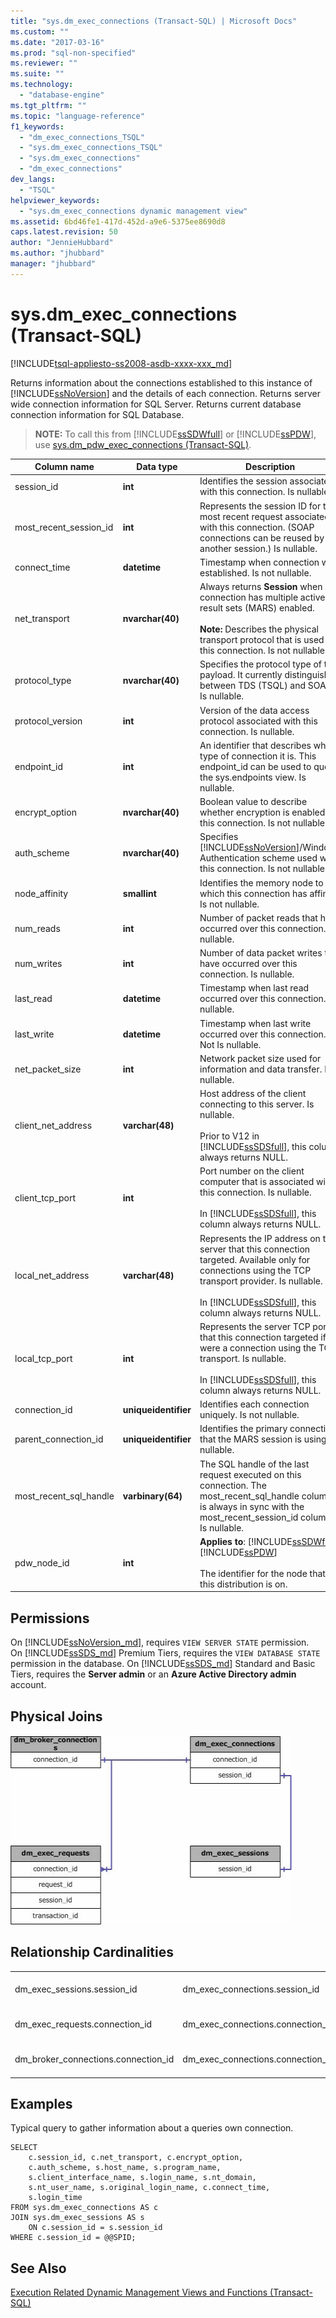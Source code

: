 ```yaml
---
title: "sys.dm_exec_connections (Transact-SQL) | Microsoft Docs"
ms.custom: ""
ms.date: "2017-03-16"
ms.prod: "sql-non-specified"
ms.reviewer: ""
ms.suite: ""
ms.technology: 
  - "database-engine"
ms.tgt_pltfrm: ""
ms.topic: "language-reference"
f1_keywords: 
  - "dm_exec_connections_TSQL"
  - "sys.dm_exec_connections_TSQL"
  - "sys.dm_exec_connections"
  - "dm_exec_connections"
dev_langs: 
  - "TSQL"
helpviewer_keywords: 
  - "sys.dm_exec_connections dynamic management view"
ms.assetid: 6bd46fe1-417d-452d-a9e6-5375ee8690d8
caps.latest.revision: 50
author: "JennieHubbard"
ms.author: "jhubbard"
manager: "jhubbard"
---
```

# sys.dm_exec_connections (Transact-SQL)
[!INCLUDE[tsql-appliesto-ss2008-asdb-xxxx-xxx_md](../../includes/tsql-appliesto-ss2008-asdb-xxxx-xxx-md.md)]

  Returns information about the connections established to this instance of [!INCLUDE[ssNoVersion](../../includes/ssnoversion-md.md)] and the details of each connection. Returns server wide connection information for SQL Server. Returns current database connection information for SQL Database.  
  
> **NOTE:** To call this from [!INCLUDE[ssSDWfull](../../includes/sssdwfull-md.md)] or [!INCLUDE[ssPDW](../../includes/sspdw-md.md)], use [sys.dm_pdw_exec_connections &#40;Transact-SQL&#41;](../../relational-databases/system-dynamic-management-views/sys-dm-pdw-exec-connections-transact-sql.md).  
  
|Column name|Data type|Description|  
|-----------------|---------------|-----------------|  
|session_id|**int**|Identifies the session associated with this connection. Is nullable.|  
|most_recent_session_id|**int**|Represents the session ID for the most recent request associated with this connection. (SOAP connections can be reused by another session.) Is nullable.|  
|connect_time|**datetime**|Timestamp when connection was established. Is not nullable.|  
|net_transport|**nvarchar(40)**|Always returns **Session** when a connection has multiple active result sets (MARS) enabled.<br /><br /> **Note:** Describes the physical transport protocol that is used by this connection. Is not nullable.|  
|protocol_type|**nvarchar(40)**|Specifies the protocol type of the payload. It currently distinguishes between TDS (TSQL) and SOAP. Is nullable.|  
|protocol_version|**int**|Version of the data access protocol associated with this connection. Is nullable.|  
|endpoint_id|**int**|An identifier that describes what type of connection it is. This endpoint_id can be used to query the sys.endpoints view. Is nullable.|  
|encrypt_option|**nvarchar(40)**|Boolean value to describe whether encryption is enabled for this connection. Is not nullable.|  
|auth_scheme|**nvarchar(40)**|Specifies [!INCLUDE[ssNoVersion](../../includes/ssnoversion-md.md)]/Windows Authentication scheme used with this connection. Is not nullable.|  
|node_affinity|**smallint**|Identifies the memory node to which this connection has affinity. Is not nullable.|  
|num_reads|**int**|Number of packet reads that have occurred over this connection. Is nullable.|  
|num_writes|**int**|Number of data packet writes that have occurred over this connection. Is nullable.|  
|last_read|**datetime**|Timestamp when last read occurred over this connection. Is nullable.|  
|last_write|**datetime**|Timestamp when last write occurred over this connection. Not Is nullable.|  
|net_packet_size|**int**|Network packet size used for information and data transfer. Is nullable.|  
|client_net_address|**varchar(48)**|Host address of the client connecting to this server. Is nullable.<br /><br /> Prior to V12 in [!INCLUDE[ssSDSfull](../../includes/sssdsfull-md.md)], this column always returns NULL.|  
|client_tcp_port|**int**|Port number on the client computer that is associated with this connection. Is nullable.<br /><br /> In [!INCLUDE[ssSDSfull](../../includes/sssdsfull-md.md)], this column always returns NULL.|  
|local_net_address|**varchar(48)**|Represents the IP address on the server that this connection targeted. Available only for connections using the TCP transport provider. Is nullable.<br /><br /> In [!INCLUDE[ssSDSfull](../../includes/sssdsfull-md.md)], this column always returns NULL.|  
|local_tcp_port|**int**|Represents the server TCP port that this connection targeted if it were a connection using the TCP transport. Is nullable.<br /><br /> In [!INCLUDE[ssSDSfull](../../includes/sssdsfull-md.md)], this column always returns NULL.|  
|connection_id|**uniqueidentifier**|Identifies each connection uniquely. Is not nullable.|  
|parent_connection_id|**uniqueidentifier**|Identifies the primary connection that the MARS session is using. Is nullable.|  
|most_recent_sql_handle|**varbinary(64)**|The SQL handle of the last request executed on this connection. The most_recent_sql_handle column is always in sync with the most_recent_session_id column. Is nullable.|  
|pdw_node_id|**int**|**Applies to**: [!INCLUDE[ssSDWfull](../../includes/sssdwfull-md.md)], [!INCLUDE[ssPDW](../../includes/sspdw-md.md)]<br /><br /> The identifier for the node that this distribution is on.|  
  
## Permissions  
On [!INCLUDE[ssNoVersion_md](../../includes/ssnoversion-md.md)], requires `VIEW SERVER STATE` permission.   
On [!INCLUDE[ssSDS_md](../../includes/sssds-md.md)] Premium Tiers, requires the `VIEW DATABASE STATE` permission in the database. On [!INCLUDE[ssSDS_md](../../includes/sssds-md.md)] Standard and Basic Tiers, requires the  **Server admin** or an **Azure Active Directory admin** account.
  
## Physical Joins  
 ![Joins for sys.dm_exec_connections](../../relational-databases/system-dynamic-management-views/media/join-dm-exec-connections-1.gif "Joins for sys.dm_exec_connections")  
  
## Relationship Cardinalities  
  
||||  
|-|-|-|  
|dm_exec_sessions.session_id|dm_exec_connections.session_id|One-to-one|  
|dm_exec_requests.connection_id|dm_exec_connections.connection_id|Many to one|  
|dm_broker_connections.connection_id|dm_exec_connections.connection_id|One to one|  
  
## Examples  
 Typical query to gather information about a queries own connection.  
  
```  
SELECT   
    c.session_id, c.net_transport, c.encrypt_option,   
    c.auth_scheme, s.host_name, s.program_name,   
    s.client_interface_name, s.login_name, s.nt_domain,   
    s.nt_user_name, s.original_login_name, c.connect_time,   
    s.login_time   
FROM sys.dm_exec_connections AS c  
JOIN sys.dm_exec_sessions AS s  
    ON c.session_id = s.session_id  
WHERE c.session_id = @@SPID;  
```  
  
## See Also  

 [Execution Related Dynamic Management Views and Functions &#40;Transact-SQL&#41;](../../relational-databases/system-dynamic-management-views/execution-related-dynamic-management-views-and-functions-transact-sql.md)  
  
  

